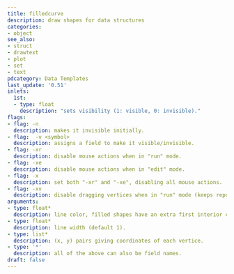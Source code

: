 ```yaml
---
title: filledcurve
description: draw shapes for data structures
categories:
- object
see_also:
- struct
- drawtext
- plot
- set
- text
pdcategory: Data Templates
last_update: '0.51'
inlets:
  1st:
  - type: float
    description: "sets visibility (1: visible, 0: invisible)."
flags:
- flag: -n
  description: makes it invisible initially.
- flag:  -v <symbol>
  description: assigns a field to make it visible/invisible.
- flag: -xr
  description: disable mouse actions when in "run" mode.
- flag: -xe
  description: disable mouse actions when in "edit" mode.
- flag: -x
  description: set both "-xr" and "-xe", disabling all mouse actions.
- flag: -xv
  description: disable dragging vertices when in "run" mode (keeps reporting mouse clicks).
arguments:
- type: float*
  description: line color, filled shapes have an extra first interior color. (default 0, 0).
- type: float*
  description: line width (default 1).
- type: list*
  description: (x, y) pairs giving coordinates of each vertice.
- type: '*'
  description: all of the above can also be field names.
draft: false
---
```

